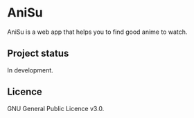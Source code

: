 # AniSu 

AniSu is a web app that helps you to find good anime to watch.

## Project status

In development.

## Licence

GNU General Public Licence v3.0.
